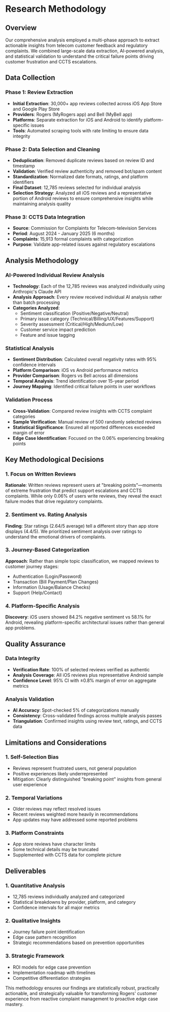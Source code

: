 # Research Methodology

## Overview

Our comprehensive analysis employed a multi-phase approach to extract actionable insights from telecom customer feedback and regulatory complaints. We combined large-scale data extraction, AI-powered analysis, and statistical validation to understand the critical failure points driving customer frustration and CCTS escalations.

## Data Collection

### Phase 1: Review Extraction
- **Initial Extraction**: 30,000+ app reviews collected across iOS App Store and Google Play Store
- **Providers**: Rogers (MyRogers app) and Bell (MyBell app)
- **Platforms**: Separate extraction for iOS and Android to identify platform-specific issues
- **Tools**: Automated scraping tools with rate limiting to ensure data integrity

### Phase 2: Data Selection and Cleaning
- **Deduplication**: Removed duplicate reviews based on review ID and timestamp
- **Validation**: Verified review authenticity and removed bot/spam content
- **Standardization**: Normalized date formats, ratings, and platform identifiers
- **Final Dataset**: 12,785 reviews selected for individual analysis
- **Selection Strategy**: Analyzed all iOS reviews and a representative portion of Android reviews to ensure comprehensive insights while maintaining analysis quality

### Phase 3: CCTS Data Integration
- **Source**: Commission for Complaints for Telecom-television Services
- **Period**: August 2024 - January 2025 (6 months)
- **Complaints**: 15,913 formal complaints with categorization
- **Purpose**: Validate app-related issues against regulatory escalations

## Analysis Methodology

### AI-Powered Individual Review Analysis
- **Technology**: Each of the 12,785 reviews was analyzed individually using Anthropic's Claude API
- **Analysis Approach**: Every review received individual AI analysis rather than batch processing
- **Categories Analyzed**:
  - Sentiment classification (Positive/Negative/Neutral)
  - Primary issue category (Technical/Billing/UX/Features/Support)
  - Severity assessment (Critical/High/Medium/Low)
  - Customer service impact prediction
  - Feature and issue tagging

### Statistical Analysis
- **Sentiment Distribution**: Calculated overall negativity rates with 95% confidence intervals
- **Platform Comparison**: iOS vs Android performance metrics
- **Provider Comparison**: Rogers vs Bell across all dimensions
- **Temporal Analysis**: Trend identification over 15-year period
- **Journey Mapping**: Identified critical failure points in user workflows

### Validation Process
- **Cross-Validation**: Compared review insights with CCTS complaint categories
- **Sample Verification**: Manual review of 500 randomly selected reviews
- **Statistical Significance**: Ensured all reported differences exceeded margin of error
- **Edge Case Identification**: Focused on the 0.06% experiencing breaking points

## Key Methodological Decisions

### 1. Focus on Written Reviews
**Rationale**: Written reviews represent users at "breaking points"—moments of extreme frustration that predict support escalations and CCTS complaints. While only 0.06% of users write reviews, they reveal the exact failure modes that drive regulatory complaints.

### 2. Sentiment vs. Rating Analysis
**Finding**: Star ratings (2.64/5 average) tell a different story than app store displays (4.4/5). We prioritized sentiment analysis over ratings to understand the emotional drivers of complaints.

### 3. Journey-Based Categorization
**Approach**: Rather than simple topic classification, we mapped reviews to customer journey stages:
- Authentication (Login/Password)
- Transaction (Bill Payment/Plan Changes)
- Information (Usage/Balance Checks)
- Support (Help/Contact)

### 4. Platform-Specific Analysis
**Discovery**: iOS users showed 84.2% negative sentiment vs 58.1% for Android, revealing platform-specific architectural issues rather than general app problems.

## Quality Assurance

### Data Integrity
- **Verification Rate**: 100% of selected reviews verified as authentic
- **Analysis Coverage**: All iOS reviews plus representative Android sample
- **Confidence Level**: 95% CI with ±0.8% margin of error on aggregate metrics

### Analysis Validation
- **AI Accuracy**: Spot-checked 5% of categorizations manually
- **Consistency**: Cross-validated findings across multiple analysis passes
- **Triangulation**: Confirmed insights using review text, ratings, and CCTS data

## Limitations and Considerations

### 1. Self-Selection Bias
- Reviews represent frustrated users, not general population
- Positive experiences likely underrepresented
- Mitigation: Clearly distinguished "breaking point" insights from general user experience

### 2. Temporal Variations
- Older reviews may reflect resolved issues
- Recent reviews weighted more heavily in recommendations
- App updates may have addressed some reported problems

### 3. Platform Constraints
- App store reviews have character limits
- Some technical details may be truncated
- Supplemented with CCTS data for complete picture

## Deliverables

### 1. Quantitative Analysis
- 12,785 reviews individually analyzed and categorized
- Statistical breakdowns by provider, platform, and category
- Confidence intervals for all major metrics

### 2. Qualitative Insights
- Journey failure point identification
- Edge case pattern recognition
- Strategic recommendations based on prevention opportunities

### 3. Strategic Framework
- ROI models for edge case prevention
- Implementation roadmap with timelines
- Competitive differentiation strategies

This methodology ensures our findings are statistically robust, practically actionable, and strategically valuable for transforming Rogers' customer experience from reactive complaint management to proactive edge case mastery.